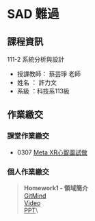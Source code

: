 # SAD 難過

## 課程資訊
111-2 系統分析與設計
- 授課教師： 蔡芸琤 老師 
- 姓名 ： 許力文 
- 系級 ：科技系113級 

## 作業繳交

### 課堂作業繳交
- 0307 [Meta XR心智圖試做](https://gitmind.com/app/docs/m90n01dj)

### 個人作業繳交
>**Homework1 - 領域簡介**<br/>
[GitMind](https://gitmind.com/app/docs/m90n01dj)\
[Video](https://youtu.be/pf5QpR9VisQ)\
[PPT](https://github.com/HSULW/SAD/blob/main/HW1/Meta%20XR_%20gitmind.pptx)\


